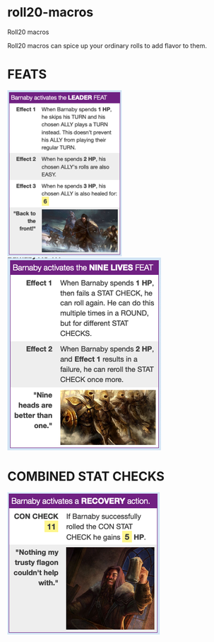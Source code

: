 # roll20-macros
Roll20 macros

Roll20 macros can spice up your ordinary rolls to add flavor to them.

# **FEATS**
![Leader](https://github.com/2533001180/roll20-macros/blob/master/leader-feat.png)![Nine Lives](https://github.com/2533001180/roll20-macros/blob/master/nine-lives-feat.png)

# **COMBINED STAT CHECKS**
![Recovery](https://github.com/2533001180/roll20-macros/blob/master/recovery-rolls.png)

